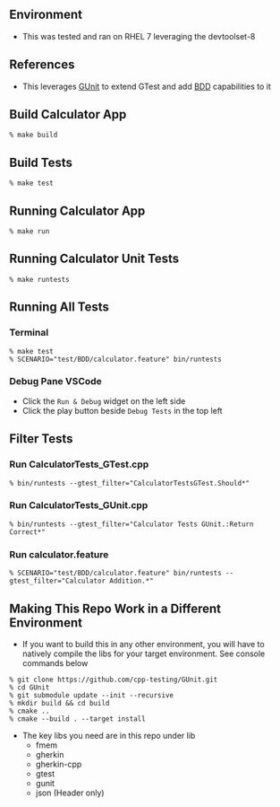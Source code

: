 ## Environment
- This was tested and ran on RHEL 7 leveraging the devtoolset-8

## References
- This leverages [GUnit](https://github.com/cpp-testing/GUnit) to extend GTest and add [BDD](https://cucumber.io/docs/bdd/) capabilities to it

## Build Calculator App
```console
% make build
```

## Build Tests
```console
% make test
```

## Running Calculator App
```console
% make run
```

## Running Calculator Unit Tests
```console
% make runtests
```

## Running All Tests
### Terminal
```console
% make test
% SCENARIO="test/BDD/calculator.feature" bin/runtests
```
### Debug Pane VSCode
- Click the `Run & Debug` widget on the left side
- Click the play button beside `Debug Tests` in the top left

## Filter Tests
### Run CalculatorTests_GTest.cpp
```console
% bin/runtests --gtest_filter="CalculatorTestsGTest.Should*"
```
### Run CalculatorTests_GUnit.cpp
```console
% bin/runtests --gtest_filter="Calculator Tests GUnit.:Return Correct*"
```
### Run calculator.feature
```console
% SCENARIO="test/BDD/calculator.feature" bin/runtests --gtest_filter="Calculator Addition.*"
```

## Making This Repo Work in a Different Environment
- If you want to build this in any other environment, you will have to natively compile the libs for your target environment. See console commands below
```console 
% git clone https://github.com/cpp-testing/GUnit.git
% cd GUnit
% git submodule update --init --recursive
% mkdir build && cd build
% cmake ..
% cmake --build . --target install
```
- The key libs you need are in this repo under lib
    - fmem
    - gherkin
    - gherkin-cpp
    - gtest
    - gunit
    - json (Header only)


